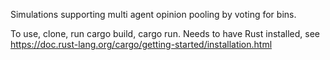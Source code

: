 Simulations supporting multi agent opinion pooling by voting for bins. 

To use, clone, run cargo build, cargo run. Needs to have Rust installed, see https://doc.rust-lang.org/cargo/getting-started/installation.html 
